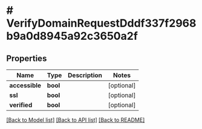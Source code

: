 # # VerifyDomainRequestDddf337f2968b9a0d8945a92c3650a2f

## Properties

Name | Type | Description | Notes
------------ | ------------- | ------------- | -------------
**accessible** | **bool** |  | [optional] 
**ssl** | **bool** |  | [optional] 
**verified** | **bool** |  | [optional] 

[[Back to Model list]](../../README.md#documentation-for-models) [[Back to API list]](../../README.md#documentation-for-api-endpoints) [[Back to README]](../../README.md)


